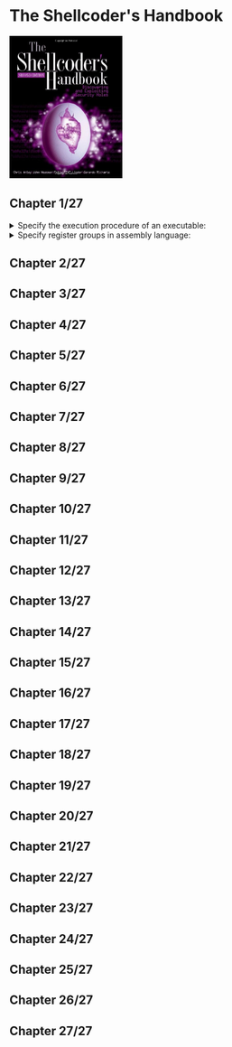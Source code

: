 # The Shellcoder's Handbook
<img src="covers/9780470080238.jpg" width="200"/>

## Chapter 1/27

<details>
<summary>Specify the execution procedure of an executable:</summary>

> * The operating system creates an address space in which the program will run.
> * This address space indluces the actual program instructions as well as any required data.
> * Three segment types are created: `.text` (read-only), `.bss` (writable), `.data` (writable).
> * The `.bss` and `.data` segments are reserved for global variables.
> * The `.data` segment contains static initialized data, and `.bss` segment contains uninitialized data, `.text` segment holds the program instructions.
> * Stack and heap are initialized.
>
> ```sh
> readelf --symbols executable | sort -k 2 -r
> ``````

> Origin: 1

> References:
> - https://linux-mm.org
---
</details>

<details>
<summary>Specify register groups in assembly language:</summary>

> * General purpose registers: `rbp`, `rsp`, `rax`, `rbx`, `rcx`, `rdx`, `rdi`, `rsi`, `r8`, `r9`,...
> * Segment registers: `cs`, `ds`, `ss`
> * Control registers: `rip`
> * Other registers: `rflags`

> Origin:

> References:
---
</details>

## Chapter 2/27
## Chapter 3/27
## Chapter 4/27
## Chapter 5/27
## Chapter 6/27
## Chapter 7/27
## Chapter 8/27
## Chapter 9/27
## Chapter 10/27
## Chapter 11/27
## Chapter 12/27
## Chapter 13/27
## Chapter 14/27
## Chapter 15/27
## Chapter 16/27
## Chapter 17/27
## Chapter 18/27
## Chapter 19/27
## Chapter 20/27
## Chapter 21/27
## Chapter 22/27
## Chapter 23/27
## Chapter 24/27
## Chapter 25/27
## Chapter 26/27
## Chapter 27/27
